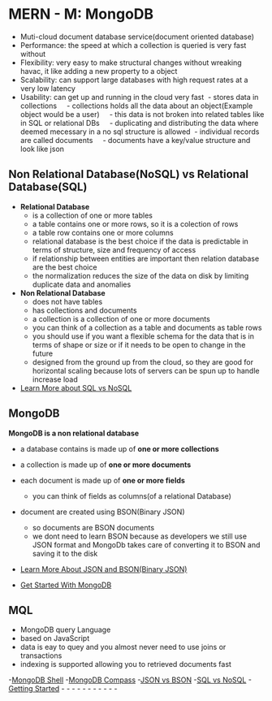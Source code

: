 # MERN - M: MongoDB
- Muti-cloud document database service(document oriented database)
- Performance: the speed at which a collection is queried is very fast without 
- Flexibility: very easy to make structural changes without wreaking havac, it like adding a new property to a object
- Scalability: can support large databases with high request rates at a very low latency
- Usability: can get up and running in the cloud very fast
 - stores data in collections
    - collections holds all the data about an object(Example object would be a user)
    - this data is not broken into related tables like in SQL or relational DBs
    - duplicating and distributing the data where deemed mecessary in a no sql structure is allowed
 - individual records are called documents
    - documents have a key/value structure and look like json

## Non Relational Database(NoSQL) vs Relational Database(SQL)
- **Relational Database**
    - is a collection of one or more tables
    - a table contains one or more rows, so it is a colection of rows
    - a table row contains one or more columns
    - relational database is the best choice if the data is predictable in terms of structure, size and frequency of access
    - if relationship between entities are important then relation database are the best choice
    - the normalization reduces the size of the data on disk by limiting duplicate data and anomalies
- **Non Relational Database**
    - does not have tables
    - has collections and documents
    - a collection is a collection of one or more  documents
    - you can think of a collection as a table and documents as table rows
    - you should use if you want a flexible schema for the data that is in terms of shape or size or if it needs to be open to change in the future
    - designed from the ground up from the cloud, so they are good for horizontal scaling because lots of servers can be spun up to handle increase load
- [Learn More about SQL vs NoSQL ](./MongoDBBasics/SQLvsNoSQL.md)

## MongoDB
**MongoDB is a non relational database**
- a database contains is made up of **one or more collections**
- a collection is made up of **one or more documents**
- each document is made up of **one or more fields**
    - you can think of fields as columns(of a relational Database)
- document are created using BSON(Binary JSON)
    - so documents are BSON documents
    - we dont need to learn BSON because as developers we still use JSON format and MongoDb takes care of converting it to BSON and saving it to the disk
- [Learn More About JSON and BSON(Binary JSON)](./MongoDBBasics/JSONvsBSON.md)

- [Get Started With MongoDB](./MongoDBBasics/GettingStarted.md)
## MQL
- MongoDB query Language
- based on JavaScript
- data is eay to quey and you almost never need to use joins or transactions
- indexing is supported allowing you to retrieved documents fast

-[MongoDB Shell](./Shell/README.md)
-[MongoDB Compass](./Compass/README.md)
-[JSON vs BSON](./MongoDBBasics/JSONvsBSON.md)
-[SQL vs NoSQL](./MongoDBBasics/SQLvsNoSQL.md)
-[Getting Started](./MongoDBBasics/GettingStarted.md)
-[]()
-[]()
-[]()
-[]()
-[]()
-[]()
-[]()
-[]()
-[]()
-[]()
-[]()